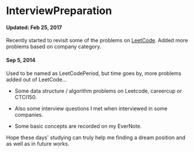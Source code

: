 InterviewPreparation
==============

#### Updated: Feb 25, 2017

Recently started to revisit some of the problems on [LeetCode](https://leetcode.com/). Added more problems based on company category.


#### Sep 5, 2014

Used to be named as LeetCodePeriod, but time goes by, more problems added out of LeetCode...

- Some data structure / algorithm problems on Leetcode, careercup or CTCI150.
- Also some interview questions I met when interviewed in some companies.

- Some basic concepts are recorded on my EverNote.

Hope these days' studying can truly help me finding a dream position and as well as in future works.
